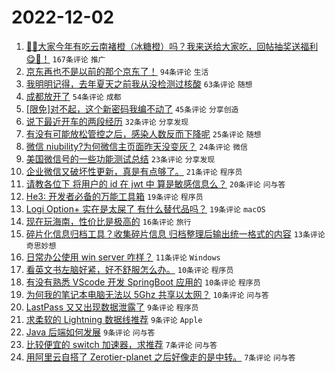 # 2022-12-02

1. [🍊🍊大家今年有吃云南褚橙（冰糖橙）吗？我来送给大家吃，回帖抽奖送福利😋🧺！](https://www.v2ex.com/t/899506) `167条评论` `推广`
1. [京东再也不是以前的那个京东了！](https://www.v2ex.com/t/899515) `94条评论` `生活`
1. [我明明记得，去年夏天之前我从没检测过核酸](https://www.v2ex.com/t/899504) `63条评论` `随想`
1. [成都放开了](https://www.v2ex.com/t/899502) `54条评论` `成都`
1. [[限免]对不起，这个新密码我编不动了](https://www.v2ex.com/t/899512) `45条评论` `分享创造`
1. [说下最近开车的两段经历](https://www.v2ex.com/t/899513) `32条评论` `分享发现`
1. [有没有可能放松管控之后，感染人数反而下降呢](https://www.v2ex.com/t/899546) `25条评论` `随想`
1. [微信 niubility?为何微信主页面昨天没变灰？](https://www.v2ex.com/t/899508) `24条评论` `微信`
1. [美国微信号的一些功能测试总结](https://www.v2ex.com/t/899516) `23条评论` `分享发现`
1. [企业微信又破坏性更新，真是有点够了。](https://www.v2ex.com/t/899521) `21条评论` `程序员`
1. [请教各位下 将用户的 id 在 jwt 中 算是敏感信息么？](https://www.v2ex.com/t/899520) `20条评论` `问与答`
1. [He3: 开发者必备的万能工具箱](https://www.v2ex.com/t/899531) `19条评论` `程序员`
1. [Logi Option+ 实在是太屎了 有什么替代品吗？](https://www.v2ex.com/t/899514) `19条评论` `macOS`
1. [现在玩海南，性价比是极高的](https://www.v2ex.com/t/899533) `16条评论` `旅行`
1. [碎片化信息归档工具？收集碎片信息 归档整理后输出统一格式的内容](https://www.v2ex.com/t/899522) `13条评论` `奇思妙想`
1. [日常办公使用 win server 咋样？](https://www.v2ex.com/t/899528) `11条评论` `Windows`
1. [看英文书左脑好紧，好不舒服怎么办。](https://www.v2ex.com/t/899557) `10条评论` `程序员`
1. [有没有熟悉 VScode 开发 SpringBoot 应用的](https://www.v2ex.com/t/899538) `10条评论` `程序员`
1. [为何我的笔记本电脑无法以 5Ghz 共享以太网？](https://www.v2ex.com/t/899500) `10条评论` `问与答`
1. [LastPass 又又出现数据泄露了](https://www.v2ex.com/t/899547) `9条评论` `程序员`
1. [求柔软的 Lightning 数据线推荐](https://www.v2ex.com/t/899540) `9条评论` `Apple`
1. [Java 后端如何发展](https://www.v2ex.com/t/899532) `9条评论` `问与答`
1. [比较便宜的 switch 加速器，求推荐](https://www.v2ex.com/t/899524) `7条评论` `问与答`
1. [用阿里云自搭了 Zerotier-planet 之后好像走的是中转。](https://www.v2ex.com/t/899518) `7条评论` `问与答`
